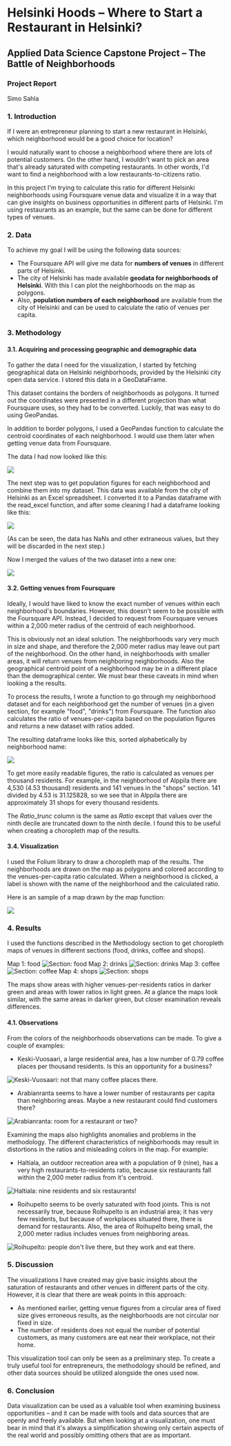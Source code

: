 # Helsinki Hoods – Where to Start a Restaurant in Helsinki?
## Applied Data Science Capstone Project – The Battle of Neighborhoods
### Project Report
 
Simo Sahla


### 1. Introduction
If I were an entrepreneur planning to start a new restaurant in Helsinki, which neighborhood would be a good choice for location? 

I would naturally want to choose a neighborhood where there are lots of potential customers. On the other hand, I wouldn't want to pick an area that's already saturated with competing restaurants. In other words, I'd want to find a neighborhood with a low restaurants-to-citizens ratio.

In this project I'm trying to calculate this ratio for different Helsinki neighborhoods using Foursquare venue data and visualize it in a way that can give insights on business opportunities in different parts of Helsinki. I'm using restaurants as an example, but the same can be done for different types of venues.

### 2. Data
To achieve my goal I will be using the following data sources: 
- The Foursquare API will give me data for **numbers of venues** in different parts of Helsinki.
- The city of Helsinki has made available **geodata for neighborhoods of Helsinki**. With this I can plot the neighborhoods on the map as polygons.
- Also, **population numbers of each neighborhood** are available from the city of Helsinki and can be used to calculate the ratio of venues per capita.

### 3. Methodology
#### 3.1. Acquiring and processing geographic and demographic data

To gather the data I need for the visualization, I started by fetching geographical data on Helsinki neighborhoods, provided by the Helsinki city open data service. I stored this data in a GeoDataFrame.

This dataset contains the borders of neighborhoods as polygons. It turned out the coordinates were presented in a different projection than what Foursquare uses, so they had to be converted. Luckily, that was easy to do using GeoPandas.

In addition to border polygons, I used a GeoPandas function to calculate the centroid coordinates of each neighborhood. I would use them later when getting venue data from Foursquare.

The data I had now looked like this:

![](pics/01_geodata.png)

The next step was to get population figures for each neighborhood and combine them into my dataset. This data was available from the city of Helsinki as an Excel spreadsheet. I converted it to a Pandas dataframe with the read_excel function, and after some cleaning I had a dataframe looking like this:

![](pics/02_popdata.png)

(As can be seen, the data has NaNs and other extraneous values, but they will be discarded in the next step.)

Now I merged the values of the two dataset into a new one:

![](pics/03_geo_pop_data.png)


#### 3.2. Getting venues from Foursquare

Ideally, I would have liked to know the exact number of venues within each neighborhood's boundaries. However, this doesn't seem to be possible with the Foursquare API. Instead, I decided to  request from Foursquare venues within a 2,000 meter radius of the centroid of each neighborhood. 

This is obviously not an ideal solution. The neighborhoods vary very much in size and shape, and therefore the 2,000 meter radius may leave out part of the neighborhood. On the other hand, in neighborhoods with smaller areas, it will return venues from neighboring neighborhoods. Also the geographical centroid point of a neighborhood may be in a different place than the demographical center. We must bear these caveats in mind when looking a the results.

To process the results, I wrote a function to go through my neighborhood dataset and for each neighborhood get the number of venues (in a given section, for example "food", "drinks") from Foursquare. The function also calculates the ratio of venues-per-capita based on the population figures and returns a new dataset with ratios added. 

The resulting dataframe looks like this, sorted alphabetically by neighborhood name:

![](pics/04_ratios_data.png)

To get more easily readable figures, the ratio is calculated as venues per thousand residents. For example, in the neighborhood of Alppila there are 4,530 (4.53 thousand) residents and 141 venues in the "shops" section. 141 divided by 4.53 is 31.125828, so we see that in Alppila there are approximately 31 shops for every thousand residents.

The _Ratio_trunc_ column is the same as _Ratio_ except that values over the ninth decile are truncated down to the ninth decile. I found this to be useful when creating a choropleth map of the results.

#### 3.4. Visualization

I used the Folium library to draw a choropleth map of the results. The neighborhoods are drawn on the map as polygons and colored according to the venues-per-capita ratio calculated. When a neighborhood is clicked, a label is shown with the name of the neighborhood and the calculated ratio. 

Here is an sample of a map drawn by the map function:

![](pics/05_map.png)

### 4. Results

I used the functions described in the Methodology section to get choropleth maps of venues in different sections (food, drinks, coffee and shops).

Map 1: food
![Section: food](pics/11_map_food_2.png)
Map 2: drinks
![Section: drinks](pics/12_map_drinks_2.png)
Map 3: coffee
![Section: coffee](pics/13_map_coffee_2.png)
Map 4: shops
![Section: shops](pics/14_map_shops_2.png)

The maps show areas with higher venues-per-residents ratios in darker green and areas with lower ratios in light green. At a glance the maps look similar, with the same areas in darker green, but closer examination reveals differences.

#### 4.1. Observations
From the colors of the neighborhoods observations can be made. To give a couple of examples:

- Keski-Vuosaari, a large residential area, has a low number of 0.79 coffee places per thousand residents. Is this an opportunity for a business?  

![Keski-Vuosaari: not that many coffee places there.](pics/21_obs_keski-vuosaari.png)

- Arabianranta seems to have a lower number of restaurants per capita than neighboring areas. Maybe a new restaurant could find customers there?

![Arabianranta: room for a restaurant or two?](pics/22_obs_arabia.png)

Examining the maps also highlights anomalies and problems in the methodology. The different characteristics of neighborhoods may result in distortions in the ratios and misleading colors in the map. For example: 

- Haltiala, an outdoor recreation area with a population of 9 (nine), has a very high restaurants-to-residents ratio, because six restaurants fall within the 2,000 meter radius from it's centroid.

![Haltiala: nine residents and six restaurants!](pics/23_obs_haltiala.png)

- Roihupelto seems to be overly saturated with food joints. This is not necessarily true, because Roihupelto is an industrial area; it has very few residents, but because of workplaces situated there, there is demand for restaurants. Also, the area of Roihupelto being small, the 2,000 meter radius includes venues from neighboring areas. 

![Roihupelto: people don't live there, but they work and eat there.](pics/24_obs_roihupelto.png)

### 5. Discussion

The visualizations I have created may give basic insights about the saturation of restaurants and other venues in different parts of the city. However, it is clear that there are weak points in this approach:

- As mentioned earlier, getting venue figures from a circular area of fixed size gives erroneous results, as the neighborhoods are not circular nor fixed in size.
- The number of residents does not equal the number of potential customers, as many customers are eat near their workplace, not their home.

This visualization tool can only be seen as a preliminary step. To create a truly useful tool for entrepreneurs, the methodology should be refined, and other data sources should be utilized alongside the ones used now.

### 6. Conclusion

Data visualization can be used as a valuable tool when examining business opportunities – and it can be made with tools and data sources that are openly and freely available. But when looking at a visualization, one must bear in mind that it's always a simplification showing only certain aspects of the real world and possibly omitting others that are as important. 
